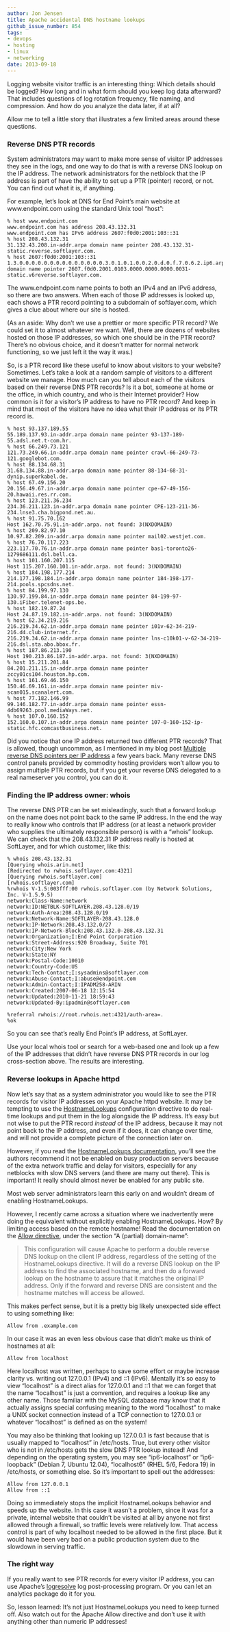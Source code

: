 ```yaml
---
author: Jon Jensen
title: Apache accidental DNS hostname lookups
github_issue_number: 854
tags:
- devops
- hosting
- linux
- networking
date: 2013-09-18
---
```


Logging website visitor traffic is an interesting thing: Which details should be logged? How long and in what form should you keep log data afterward? That includes questions of log rotation frequency, file naming, and compression. And how do you analyze the data later, if at all?

Allow me to tell a little story that illustrates a few limited areas around these questions.

### Reverse DNS PTR records

System administrators may want to make more sense of visitor IP addresses they see in the logs, and one way to do that is with a reverse DNS lookup on the IP address. The network administrators for the netblock that the IP address is part of have the ability to set up a PTR (pointer) record, or not. You can find out what it is, if anything.

For example, let’s look at DNS for End Point’s main website at www&#x2e;endpoint.com using the standard Unix tool “host”:

```plain
% host www.endpoint.com
www.endpoint.com has address 208.43.132.31
www.endpoint.com has IPv6 address 2607:f0d0:2001:103::31
% host 208.43.132.31
31.132.43.208.in-addr.arpa domain name pointer 208.43.132.31-static.reverse.softlayer.com.
% host 2607:f0d0:2001:103::31
1.3.0.0.0.0.0.0.0.0.0.0.0.0.0.0.3.0.1.0.1.0.0.2.0.d.0.f.7.0.6.2.ip6.arpa domain name pointer 2607.f0d0.2001.0103.0000.0000.0000.0031-static.v6reverse.softlayer.com.
```

The www&#x2e;endpoint.com name points to both an IPv4 and an IPv6 address, so there are two answers. When each of those IP addresses is looked up, each shows a PTR record pointing to a subdomain of softlayer.com, which gives a clue about where our site is hosted.

(As an aside: Why don’t we use a prettier or more specific PTR record? We could set it to almost whatever we want. Well, there are dozens of websites hosted on those IP addresses, so which one should be in the PTR record? There’s no obvious choice, and it doesn’t matter for normal network functioning, so we just left it the way it was.)

So, is a PTR record like these useful to know about visitors to your website? Sometimes. Let’s take a look at a random sample of visitors to a different website we manage. How much can you tell about each of the visitors based on their reverse DNS PTR records? Is it a bot, someone at home or the office, in which country, and who is their Internet provider? How common is it for a visitor’s IP address to have no PTR record? And keep in mind that most of the visitors have no idea what their IP address or its PTR record is.

```plain
% host 93.137.189.55
55.189.137.93.in-addr.arpa domain name pointer 93-137-189-55.adsl.net.t-com.hr.
% host 66.249.73.121
121.73.249.66.in-addr.arpa domain name pointer crawl-66-249-73-121.googlebot.com.
% host 88.134.68.31
31.68.134.88.in-addr.arpa domain name pointer 88-134-68-31-dynip.superkabel.de.
% host 67.49.156.20
20.156.49.67.in-addr.arpa domain name pointer cpe-67-49-156-20.hawaii.res.rr.com.
% host 123.211.36.234
234.36.211.123.in-addr.arpa domain name pointer CPE-123-211-36-234.lnse3.cha.bigpond.net.au.
% host 91.75.70.162 
Host 162.70.75.91.in-addr.arpa. not found: 3(NXDOMAIN)
% host 209.82.97.10
10.97.82.209.in-addr.arpa domain name pointer mail02.westjet.com.
% host 76.70.117.223
223.117.70.76.in-addr.arpa domain name pointer bas1-toronto26-1279686111.dsl.bell.ca.
% host 101.160.207.115 
Host 115.207.160.101.in-addr.arpa. not found: 3(NXDOMAIN)
% host 184.198.177.214
214.177.198.184.in-addr.arpa domain name pointer 184-198-177-214.pools.spcsdns.net.
% host 84.199.97.130
130.97.199.84.in-addr.arpa domain name pointer 84-199-97-130.iFiber.telenet-ops.be.
% host 182.19.87.24 
Host 24.87.19.182.in-addr.arpa. not found: 3(NXDOMAIN)
% host 62.34.219.216
216.219.34.62.in-addr.arpa domain name pointer i01v-62-34-219-216.d4.club-internet.fr.
216.219.34.62.in-addr.arpa domain name pointer lns-c10k01-v-62-34-219-216.dsl.sta.abo.bbox.fr.
% host 187.86.213.190
Host 190.213.86.187.in-addr.arpa. not found: 3(NXDOMAIN)
% host 15.211.201.84
84.201.211.15.in-addr.arpa domain name pointer zccy01cs104.houston.hp.com.
% host 161.69.46.150
150.46.69.161.in-addr.arpa domain name pointer miv-scan015.scanalert.com.
% host 77.182.146.99
99.146.182.77.in-addr.arpa domain name pointer essn-4db69263.pool.mediaWays.net.
% host 107.0.160.152 
152.160.0.107.in-addr.arpa domain name pointer 107-0-160-152-ip-static.hfc.comcastbusiness.net.
```

Did you notice that one IP address returned two different PTR records? That is allowed, though uncommon, as I mentioned in my blog post [Multiple reverse DNS pointers per IP address](/blog/2008/11/multiple-reverse-dns-pointers-per-ip/) a few years back. Many reverse DNS control panels provided by commodity hosting providers won’t allow you to assign multiple PTR records, but if you get your reverse DNS delegated to a real nameserver you control, you can do it.

### Finding the IP address owner: whois

The reverse DNS PTR can be set misleadingly, such that a forward lookup on the name does not point back to the same IP address. In the end the way to really know who controls that IP address (or at least a network provider who supplies the ultimately responsible person) is with a “whois” lookup. We can check that the 208.43.132.31 IP address really is hosted at SoftLayer, and for which customer, like this:

```plain
% whois 208.43.132.31
[Querying whois.arin.net]
[Redirected to rwhois.softlayer.com:4321]
[Querying rwhois.softlayer.com]
[rwhois.softlayer.com]
%rwhois V-1.5:003fff:00 rwhois.softlayer.com (by Network Solutions, Inc. V-1.5.9.5)
network:Class-Name:network
network:ID:NETBLK-SOFTLAYER.208.43.128.0/19
network:Auth-Area:208.43.128.0/19
network:Network-Name:SOFTLAYER-208.43.128.0
network:IP-Network:208.43.132.0/27
network:IP-Network-Block:208.43.132.0-208.43.132.31
network:Organization;I:End Point Corporation
network:Street-Address:920 Broadway, Suite 701
network:City:New York
network:State:NY
network:Postal-Code:10010
network:Country-Code:US
network:Tech-Contact;I:sysadmins@softlayer.com
network:Abuse-Contact;I:abuse@endpoint.com
network:Admin-Contact;I:IPADM258-ARIN
network:Created:2007-06-18 12:15:54
network:Updated:2010-11-21 18:59:43
network:Updated-By:ipadmin@softlayer.com

%referral rwhois://root.rwhois.net:4321/auth-area=.
%ok
```

So you can see that’s really End Point’s IP address, at SoftLayer.

Use your local whois tool or search for a web-based one and look up a few of the IP addresses that didn’t have reverse DNS PTR records in our log cross-section above. The results are interesting.

### Reverse lookups in Apache httpd

Now let’s say that as a system administrator you would like to see the PTR records for visitor IP addresses on your Apache httpd website. It may be tempting to use the [HostnameLookups](http://httpd.apache.org/docs/2.2/mod/core.html#hostnamelookups) configuration directive to do real-time lookups and put them in the log alongside the IP address. It’s easy but not wise to put the PTR record *instead* of the IP address, because it may not point back to the IP address, and even if it does, it can change over time, and will not provide a complete picture of the connection later on.

However, if you read the [HostnameLookups documentation](http://httpd.apache.org/docs/2.2/mod/core.html#hostnamelookups), you’ll see the authors recommend it not be enabled on busy production servers because of the extra network traffic and delay for visitors, especially for any netblocks with slow DNS servers (and there are many out there). This is important! It really should almost never be enabled for any public site.

Most web server administrators learn this early on and wouldn’t dream of enabling HostnameLookups.

However, I recently came across a situation where we inadvertently were doing the equivalent without explicitly enabling HostnameLookups. How? By limiting access based on the remote hostname! Read the documentation on the [Allow directive](http://httpd.apache.org/docs/2.2/mod/mod_authz_host.html#allow), under the section “A (partial) domain-name”:

> 
> This configuration will cause Apache to perform a double reverse DNS lookup on the client IP address, regardless of the setting of the HostnameLookups directive. It will do a reverse DNS lookup on the IP address to find the associated hostname, and then do a forward lookup on the hostname to assure that it matches the original IP address. Only if the forward and reverse DNS are consistent and the hostname matches will access be allowed.
> 

This makes perfect sense, but it is a pretty big likely unexpected side effect to using something like:

```
Allow from .example.com
```

In our case it was an even less obvious case that didn’t make us think of hostnames at all:

```
Allow from localhost
```

Here localhost was written, perhaps to save some effort or maybe increase clarity vs. writing out 127.0.0.1 (IPv4) and ::1 (IPv6). Mentally it’s so easy to view “localhost” is a direct alias for 127.0.0.1 and ::1 that we can forget that the name “localhost” is just a convention, and requires a lookup like any other name. Those familiar with the MySQL database may know that it actually assigns special confusing meaning to the word “localhost” to make a UNIX socket connection instead of a TCP connection to 127.0.0.1 or whatever “localhost” is defined as on the system!

You may also be thinking that looking up 127.0.0.1 is fast because that is usually mapped to “localhost” in /etc/hosts. True, but every other visitor who is not in /etc/hosts gets the slow DNS PTR lookup instead! And depending on the operating system, you may see “ip6-localhost” or “ip6-loopback” (Debian 7, Ubuntu 12.04), “localhost6” (RHEL 5/6, Fedora 19) in /etc/hosts, or something else. So it’s important to spell out the addresses:

```
Allow from 127.0.0.1
Allow from ::1
```

Doing so immediately stops the implicit HostnameLookups behavior and speeds up the website. In this case it wasn’t a problem, since it was for a private, internal website that couldn’t be visited at all by anyone not first allowed through a firewall, so traffic levels were relatively low. That access control is part of why localhost needed to be allowed in the first place. But it would have been very bad on a public production system due to the slowdown in serving traffic.

### The right way

If you really want to see PTR records for every visitor IP address, you can use Apache’s [logresolve](http://httpd.apache.org/docs/2.2/programs/logresolve.html) log post-processing program. Or you can let an analytics package do it for you.

So, lesson learned: It’s not just HostnameLookups you need to keep turned off. Also watch out for the Apache Allow directive and don’t use it with anything other than numeric IP addresses!
